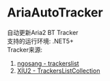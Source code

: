 # AriaAutoTracker
自动更新Aria2 BT Tracker<br />
支持的运行环境: .NET5+<br />
Tracker来源:<br /> 
1. <a href='https://github.com/ngosang/trackerslist'>ngosang - trackerslist</a><br />
2. <a href='https://github.com/XIU2/TrackersListCollection'>XIU2 - TrackersListCollection</a><br />
